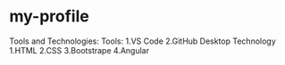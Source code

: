 # my-profile

Tools and Technologies:
Tools:
1.VS Code
2.GitHub Desktop
Technology
1.HTML
2.CSS
3.Bootstrape
4.Angular 